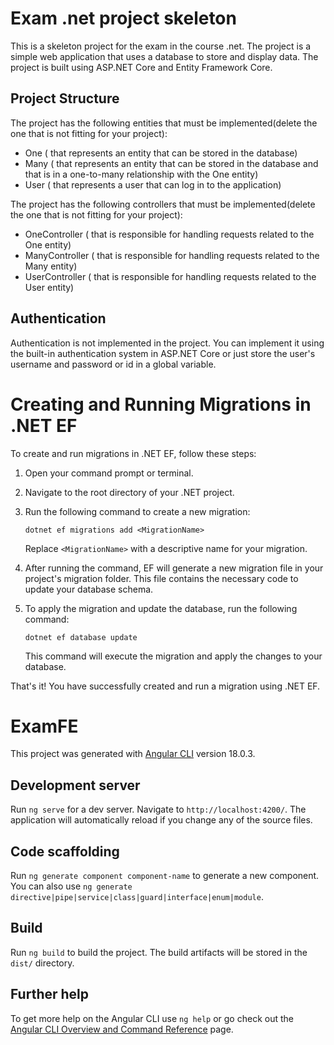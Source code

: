 # Exam .net project skeleton

This is a skeleton project for the exam in the course .net. The project is a simple web application that uses a database to store and display data. The project is built using ASP.NET Core and Entity Framework Core.

## Project Structure

The project has the following entities that must be implemented(delete the one that is not fitting for your project):
- One ( that represents an entity that can be stored in the database)
- Many ( that represents an entity that can be stored in the database and that is in a one-to-many relationship with the One entity)
- User ( that represents a user that can log in to the application)

The project has the following controllers that must be implemented(delete the one that is not fitting for your project):
- OneController ( that is responsible for handling requests related to the One entity)
- ManyController ( that is responsible for handling requests related to the Many entity)
- UserController ( that is responsible for handling requests related to the User entity)

## Authentication
Authentication is not implemented in the project. You can implement it using the built-in authentication system in ASP.NET Core or just store the user's username and password or id in a global variable.

# Creating and Running Migrations in .NET EF

To create and run migrations in .NET EF, follow these steps:

1. Open your command prompt or terminal.
2. Navigate to the root directory of your .NET project.
3. Run the following command to create a new migration:

    ```
    dotnet ef migrations add <MigrationName>
    ```

    Replace `<MigrationName>` with a descriptive name for your migration.

4. After running the command, EF will generate a new migration file in your project's migration folder. This file contains the necessary code to update your database schema.

5. To apply the migration and update the database, run the following command:

    ```
    dotnet ef database update
    ```

    This command will execute the migration and apply the changes to your database.

That's it! You have successfully created and run a migration using .NET EF.


# ExamFE

This project was generated with [Angular CLI](https://github.com/angular/angular-cli) version 18.0.3.

## Development server

Run `ng serve` for a dev server. Navigate to `http://localhost:4200/`. The application will automatically reload if you change any of the source files.

## Code scaffolding

Run `ng generate component component-name` to generate a new component. You can also use `ng generate directive|pipe|service|class|guard|interface|enum|module`.

## Build

Run `ng build` to build the project. The build artifacts will be stored in the `dist/` directory.

## Further help

To get more help on the Angular CLI use `ng help` or go check out the [Angular CLI Overview and Command Reference](https://angular.dev/tools/cli) page.
